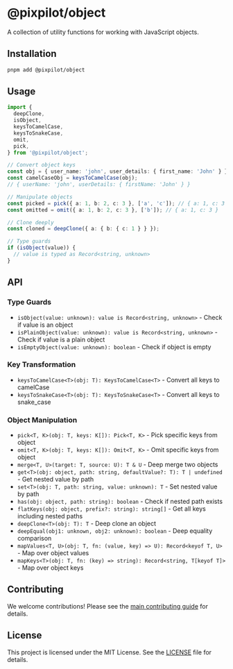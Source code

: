 # @pixpilot/object

A collection of utility functions for working with JavaScript objects.

## Installation

```bash
pnpm add @pixpilot/object
```

## Usage

```typescript
import {
  deepClone,
  isObject,
  keysToCamelCase,
  keysToSnakeCase,
  omit,
  pick,
} from '@pixpilot/object';

// Convert object keys
const obj = { user_name: 'john', user_details: { first_name: 'John' } };
const camelCaseObj = keysToCamelCase(obj);
// { userName: 'john', userDetails: { firstName: 'John' } }

// Manipulate objects
const picked = pick({ a: 1, b: 2, c: 3 }, ['a', 'c']); // { a: 1, c: 3 }
const omitted = omit({ a: 1, b: 2, c: 3 }, ['b']); // { a: 1, c: 3 }

// Clone deeply
const cloned = deepClone({ a: { b: { c: 1 } } });

// Type guards
if (isObject(value)) {
  // value is typed as Record<string, unknown>
}
```

## API

### Type Guards

- `isObject(value: unknown): value is Record<string, unknown>` - Check if value is an object
- `isPlainObject(value: unknown): value is Record<string, unknown>` - Check if value is a plain object
- `isEmptyObject(value: unknown): boolean` - Check if object is empty

### Key Transformation

- `keysToCamelCase<T>(obj: T): KeysToCamelCase<T>` - Convert all keys to camelCase
- `keysToSnakeCase<T>(obj: T): KeysToSnakeCase<T>` - Convert all keys to snake_case

### Object Manipulation

- `pick<T, K>(obj: T, keys: K[]): Pick<T, K>` - Pick specific keys from object
- `omit<T, K>(obj: T, keys: K[]): Omit<T, K>` - Omit specific keys from object
- `merge<T, U>(target: T, source: U): T & U` - Deep merge two objects
- `get<T>(obj: object, path: string, defaultValue?: T): T | undefined` - Get nested value by path
- `set<T>(obj: T, path: string, value: unknown): T` - Set nested value by path
- `has(obj: object, path: string): boolean` - Check if nested path exists
- `flatKeys(obj: object, prefix?: string): string[]` - Get all keys including nested paths
- `deepClone<T>(obj: T): T` - Deep clone an object
- `deepEqual(obj1: unknown, obj2: unknown): boolean` - Deep equality comparison
- `mapValues<T, U>(obj: T, fn: (value, key) => U): Record<keyof T, U>` - Map over object values
- `mapKeys<T>(obj: T, fn: (key) => string): Record<string, T[keyof T]>` - Map over object keys

## Contributing

We welcome contributions! Please see the [main contributing guide](../../CONTRIBUTING.md) for details.

## License

This project is licensed under the MIT License. See the [LICENSE](../../LICENSE) file for details.
